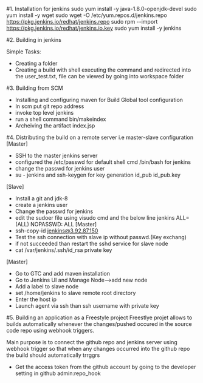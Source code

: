 #1. Installation for jenkins
sudo yum install -y java-1.8.0-openjdk-devel
sudo yum install -y wget
sudo wget -O /etc/yum.repos.d/jenkins.repo https://pkg.jenkins.io/redhat/jenkins.repo
sudo rpm --import https://pkg.jenkins.io/redhat/jenkins.io.key
sudo yum install -y jenkins

#2. Building in jenkins

Simple Tasks: 
* Creating a folder 
* Creating a build with shell executing the command and redirected into the 
user_test.txt, file can be viewed by going into workspace folder

#3. Building from SCM

* Installing and configuring maven for Build
Global tool configuration
* In scm put git repo address
* invoke top level jenkins
* run a shell command bin/makeindex
* Archeiving the artifact index.jsp

#4. Distributing the build on a remote server i.e master-slave configuration
[Master]
* SSH to the master jenkins server
* configured the /etc/passwd for default shell cmd /bin/bash for jenkins
* change the passwd for jenkins user 
* su - jenkins and ssh-keygen for key generation id_pub id_pub.key

[Slave]
* Install a git and jdk-8
* create a jenkins user
* Change the passwd for jenkins
* edit the sudoer file using visudo cmd and the below line
	jenkins ALL=(ALL)       NOPASSWD: ALL
[Master]
* ssh-copy-id jenkins@3.92.87.150
* Test the ssh connection with slave ip without passwd.(Key exchang)
* if not succeeded than restart the sshd service for slave node  
* cat /var/jenkins/.ssh/id_rsa private key

[Master]
* Go to GTC and add maven installation
* Go to Jenkins UI and Manage Node-->add new node 
* Add a label to slave node
* set /home/jenkins to slave remote root directory
* Enter the host ip 
* Launch agent via ssh than ssh username with private key



#5. Building an application as a Freestyle project
Freestlye projet allows to builds automatically whenever the changes/pushed occured in
the source code repo using webhook triggers.

Main purpose is to connect the github repo and jenkins server using webhook
trigger so that when any changes occurred into the github repo 
the build should automatically trrggrs 

* Get the access token from the github account by going to the developer setting in github
  admin:repo_hook









